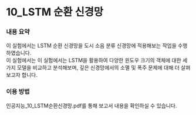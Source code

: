 # 10_LSTM 순환 신경망
### 내용 요약
이 실험에서는 LSTM 순환 신경망을 도시 소음 분류 신경망에 적용해보는 작업을 수행하였습니다.  
이 실험에서는 이 실험에서는 LSTM을 활용하여 다양한 윈도우 크기의 객체에 대한 세 가지 모델을 비교하고 분석해보며, 깊은 신경망에서의 소멸 및 폭주 문제에 대해 더 살펴보고자 합니다.

### 이용 방법
인공지능_10_LSTM순환신경망.pdf를 통해 보고서 내용을 확인하실 수 있습니다.